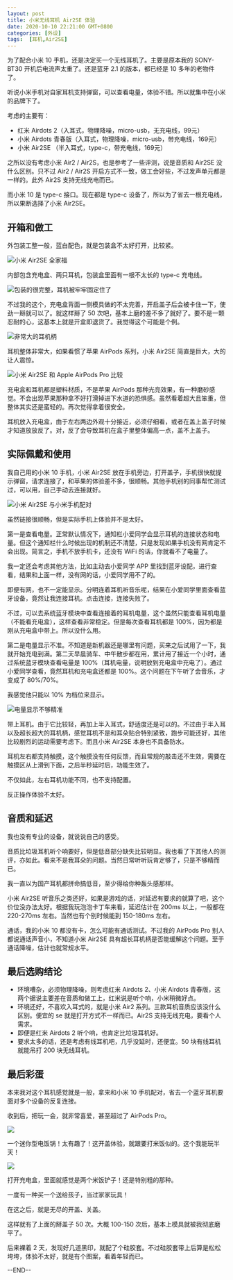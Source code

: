 ```yaml
---
layout: post
title: 小米无线耳机 Air2SE 体验
date: 2020-10-10 22:21:00 GMT+0800
categories: [外设]
tags:  [耳机,Air2SE]
---
```


为了配合小米 10 手机，还是决定买一个无线耳机了。主要是原本我的 SONY-BT30 开机后电流声太重了。还是蓝牙 2.1 的版本，都已经是 10 多年的老物件了。

听说小米手机对自家耳机支持弹窗，可以查看电量，体验不错。所以就集中在小米的品牌下了。

<!-- more -->

考虑的主要有：

* 红米 Airdots 2（入耳式，物理降噪，micro-usb，无充电线，99元）
* 小米 Airdots 青春版（入耳式，物理降噪，micro-usb，带充电线，169元）
* 小米 Air2SE （半入耳式，type-c，带充电线，169元）

之所以没有考虑小米 Air2 / Air2S，也是参考了一些评测，说是音质和 Air2SE 没什么区别。只不过 Air2 / Air2S 开启方式不一致，做工会好些，不过发声单元都是一样的。此外 Air2S 支持无线充电而已。

而小米 10 是 type-c 接口。现在都是 type-c 设备了，所以为了省去一根充电线，所以果断选择了小米 Air2SE。

## 开箱和做工

外包装工整一般，蓝白配色，就是包装盒不太好打开，比较紧。

![小米 Air2SE 全家福](https://cdn0.yukapril.com/2020-10-10-Air2SE-1.JPG-wm.white)

内部包含充电盒、两只耳机，包装盒里面有一根不太长的 type-c 充电线。

![包装的很完整，耳机被牢牢固定住了](https://cdn0.yukapril.com/2020-10-10-Air2SE-2.JPG-wm.white)

不过我的这个，充电盒背面一侧模具做的不太完善，开启盖子后会被卡住一下，使劲一掰就可以了。就这样掰了 50 次吧，基本上磨的差不多了就好了。要不是一颗忍耐的心，这基本上就是开盒即退货了。我觉得这个可能是个例。

![非常大的耳机柄](https://cdn0.yukapril.com/2020-10-10-Air2SE-3.JPG-wm.white)

耳机整体非常大，如果看惯了苹果 AirPods 系列，小米 Air2SE 简直是巨大，大的让人震惊。

![小米 Air2SE 和 Apple AirPods Pro 比较](https://cdn0.yukapril.com/2020-10-10-Air2SE-4.JPG-wm.white)

充电盒和耳机都是塑料材质，不是苹果 AirPods 那种光亮效果，有一种磨砂感觉。不会出现苹果那种拿不好打滑掉进下水道的恐惧感。虽然看着超大且笨重，但整体其实还是蛮轻的。再次觉得拿着很安全。

耳机放入充电盒，由于左右两边外观十分接近，必须仔细看，或者在盖上盖子时候才知道放放反了。对，反了会导致耳机在盒子里整体偏高一点，盖不上盖子。

## 实际佩戴和使用

我自己用的小米 10 手机，小米 Air2SE 放在手机旁边，打开盖子，手机很快就提示弹窗，请求连接了，和苹果的体验差不多，很顺畅。其他手机别的同事帮忙测试过，可以用，自己手动去连接就好。

![小米 Air2SE 与小米手机配对](https://cdn0.yukapril.com/2020-10-10-Air2SE-5.JPG-wm.white)

虽然链接很顺畅，但是实际手机上体验并不是太好。

第一是查看电量。正常默认情况下，通知栏小爱同学会显示耳机的连接状态和电量。但这个通知栏什么时候出现的机制还不清楚，只是发现如果手机没有网肯定不会出现。简言之，手机不放手机卡，还没有 WiFi 的话，你就看不了电量了。

我一定还会考虑其他方法，比如主动去小爱同学 APP 里找到蓝牙设配，进行查看，结果和上面一样，没有网的话，小爱同学用不了的。

即便有网，也不一定能显示。分明连着耳机听音乐呢，结果在小爱同学里面查看蓝牙设备，竟然让我连接耳机。点击连接，连接失败了。

不过，可以去系统蓝牙模块中查看连接着的耳机电量，这个虽然只能查看耳机电量（不能看充电盒），这样查看非常稳定。但是每次查看耳机都是 100%，因为都是刚从充电盒中带上。所以没什么用。

第二是电量显示不准。不知道是新机器还是哪里有问题，买来之后试用了一下，我就开始充电到满。第二天早晨骑车、中午散步都在用，累计用了接近一个小时，通过系统蓝牙模块查看电量是 100%（耳机电量，说明放到充电盒中充电了）。通过小爱同学查看，竟然耳机和充电盒还都是 100%。这个问题在下午听了会音乐，才变成了 80%/70%。

我感觉他只能以 10% 为档位来显示。

![电量显示不够精准](https://cdn0.yukapril.com/2020-10-10-Air2SE-6.JPG-wm.white)

带上耳机。由于它比较轻，再加上半入耳式，舒适度还是可以的。不过由于半入耳以及超长超大的耳机柄，感觉耳机不是和耳朵贴合特别紧致，跑步可能还好，其他比较剧烈的运动需要考虑下。而且小米 Air2SE 本身也不具备防水。

耳机左右都支持触摸，这个触摸没有任何反馈，而且常规的敲击还不生效，需要在触摸区从上滑到下面，之后半秒延时后，功能生效了。

不仅如此，左右耳机功能不同，也不支持配置。

反正操作体验不太好。

## 音质和延迟

我也没有专业的设备，就说说自己的感受。

音质比垃圾耳机听个响要好，但是低音部分缺失比较明显。我也看了下其他人的测评，亦如此。看来不是我耳朵的问题。当然日常听听玩肯定够了，只是不够精而已。

我一直以为国产耳机都拼命搞低音，至少得给你种轰头感那样。

小米 Air2SE 听音乐之类还好，如果是游戏的话，对延迟有要求的就算了吧，这个价位没办法太好。根据我玩泡泡卡丁车来看，延迟估计在 200ms 以上，一般都在 220-270ms 左右。当然也有个别时候能到 150-180ms 左右。

通话，我的小米 10 都没有卡，怎么可能有通话测试。不过我的 AirPods Pro 别人都说通话声音小，不知道小米 Air2SE 具有超长耳机柄是否能缓解这个问题。至于通话降噪，估计也就常规水平。


## 最后选购结论

* 环境嘈杂，必须物理降噪，则考虑红米 Airdots 2、小米 Airdots 青春版，这两个据说主要差在音质和做工上，红米说是听个响，小米稍微好点。
* 环境还好，不喜欢入耳式的，就是小米 Air2 系列。三款耳机音质应该没什么区别。便宜的 se 就是打开方式不一样而已。Air2S 支持无线充电，要看个人需求。
* 即便是红米 Airdots 2 听个响，也肯定比垃圾耳机好。
* 要求太多的话，还是考虑有线耳机吧，几乎没延时，还便宜。50 块有线耳机就能吊打 200 块无线耳机。

## 最后彩蛋

本来我对这个耳机感觉就是一般，拿来和小米 10 手机配对，省去一个蓝牙耳机要面对多个设备的反复连接。

收到后，把玩一会，就非常喜爱，甚至超过了 AirPods Pro。

![](https://cdn0.yukapril.com/2020-10-10-Air2SE-7.JPG-wm.white)

一个迷你型电饭锅！太有趣了！这开盖体验，就跟要打米饭似的。这个我能玩半天！

![](https://cdn0.yukapril.com/2020-10-10-Air2SE-8.JPG-wm.white)

打开充电盒，里面就感觉是两个米饭铲子！还是特别粗的那种。

一度有一种买一个送给孩子，当过家家玩具！

在这之后，就是无尽的开盖、关盖。

这样就有了上面的掰盖子 50 次。大概 100-150 次后，基本上模具就被我彻底磨平了。

后来裸着 2 天，发现好几道黑印，就配了个硅胶套。不过硅胶套带上后算是松松垮垮，体验不太好，就是有个图案，看着年轻而已。

--END--
